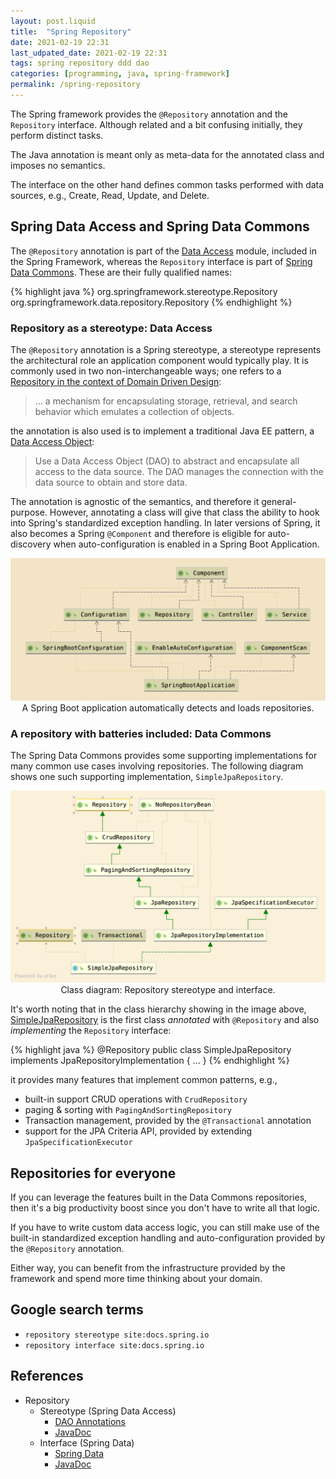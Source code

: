 ```yaml
---
layout: post.liquid
title:  "Spring Repository"
date: 2021-02-19 22:31
last_udpated_date: 2021-02-19 22:31
tags: spring repository ddd dao
categories: [programming, java, spring-framework]
permalink: /spring-repository
---
```

The Spring framework provides the `@Repository` annotation and the `Repository` interface.
Although related and a bit confusing initially, they perform distinct tasks.

The Java annotation is meant only as meta-data for the annotated class and imposes
no semantics.

The interface on the other hand defines common tasks performed
with data sources, e.g., Create, Read, Update, and Delete.

## Spring Data Access and Spring Data Commons

The `@Repository` annotation is part of the [Data Access](#references)
module, included in the Spring Framework, whereas the `Repository` interface is
part of [Spring Data Commons](#references). These are their fully qualified names:

{% highlight java %}
    org.springframework.stereotype.Repository
    org.springframework.data.repository.Repository
{% endhighlight %}

### Repository as a stereotype: Data Access

The `@Repository` annotation is a Spring stereotype, a stereotype represents the
architectural role an application component would typically play. It is commonly
used in two non-interchangeable ways; one refers to a [Repository in the context of
Domain Driven Design](#references):

> ... a mechanism for encapsulating storage, retrieval, and search behavior
> which emulates a collection of objects.

the annotation is also used is to implement a traditional Java EE
pattern, a [Data Access Object](https://www.oracle.com/java/technologies/dataaccessobject.html):

> Use a Data Access Object (DAO) to abstract and encapsulate all access to the data source.
> The DAO manages the connection with the data source to obtain and store data.

The annotation is agnostic of the semantics, and therefore it general-purpose. However,
annotating a class will give that class the ability to hook into Spring's standardized
exception handling. In later versions of Spring, it also becomes a Spring `@Component`
and therefore is eligible for auto-discovery when auto-configuration is enabled in a
Spring Boot Application.

<div style="text-align: center">
    <img src="/assets/images/stereotype-repository-component.png">
    <figcaption>
        A Spring Boot application automatically detects and loads repositories.
    </figcaption>
</div>

### A repository with batteries included: Data Commons

The Spring Data Commons provides some supporting implementations for
many common use cases involving repositories. The following diagram shows one such
supporting implementation, `SimpleJpaRepository`.


<div style="text-align: center">
    <img src="/assets/images/SimpleJpaRepository.png">
    <figcaption>
        Class diagram: Repository stereotype and interface.
    </figcaption>
</div>

It's worth noting that in the class hierarchy showing in the image above,
[SimpleJpaRepository](https://github.com/spring-projects/spring-data-jpa/blob/master/src/main/java/org/springframework/data/jpa/repository/support/SimpleJpaRepository.java)
is the first class _annotated_ with `@Repository` and also
_implementing_ the `Repository` interface:

{% highlight java %}
    @Repository
    public class SimpleJpaRepository implements JpaRepositoryImplementation {
        ...
    }
{% endhighlight %}

it provides many features that implement common patterns, e.g.,

- built-in support CRUD operations with `CrudRepository`
- paging & sorting with `PagingAndSortingRepository`
- Transaction management, provided by the `@Transactional` annotation
- support for the JPA Criteria API, provided by extending `JpaSpecificationExecutor`

## Repositories for everyone

If you can leverage the features built in the Data Commons repositories, then
it's a big productivity boost since you don't have to write all that logic.

If you have to write custom data access logic, you can still make use
of the built-in standardized exception handling and auto-configuration provided by the
`@Repository` annotation.

Either way, you can benefit from the infrastructure provided by the framework and spend
more time thinking about your domain.


## Google search terms

- `repository stereotype site:docs.spring.io`
- `repository interface site:docs.spring.io`

## References

- Repository
    - Stereotype (Spring Data Access)
        - [DAO Annotations](https://docs.spring.io/spring-framework/docs/current/reference/html/data-access.html#dao-annotations)
        - [JavaDoc](https://docs.spring.io/spring-framework/docs/current/javadoc-api/org/springframework/stereotype/Repository.html)
    - Interface (Spring Data)
        - [Spring Data](https://spring.io/projects/spring-data)
        - [JavaDoc](https://docs.spring.io/spring-data/commons/docs/current/api/org/springframework/data/repository/Repository.html)


